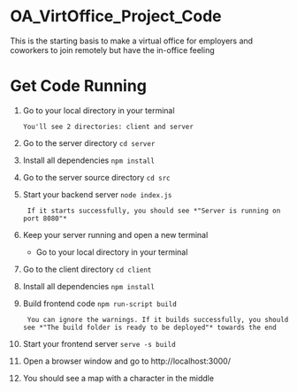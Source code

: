 # OA_VirtOffice_Project_Code
This is the starting basis to make a virtual office for employers and coworkers to join remotely but have the in-office feeling

# Get Code Running

1.  Go to your local directory in your terminal

        You'll see 2 directories: client and server

2. Go to the server directory
    `cd server`

3. Install all dependencies
    `npm install`

4. Go to the server source directory
    `cd src`

5. Start your backend server
    `node index.js`

        If it starts successfully, you should see *"Server is running on port 8080"*

6. Keep your server running and open a new terminal
    - Go to your local directory in your terminal

7. Go to the client directory
    `cd client`

8. Install all dependencies
    `npm install`

9. Build frontend code
    `npm run-script build`

        You can ignore the warnings. If it builds successfully, you should see *"The build folder is ready to be deployed"* towards the end

10. Start your frontend server
    `serve -s build`

11. Open a browser window and go to http://localhost:3000/

12. You should see a map with a character in the middle